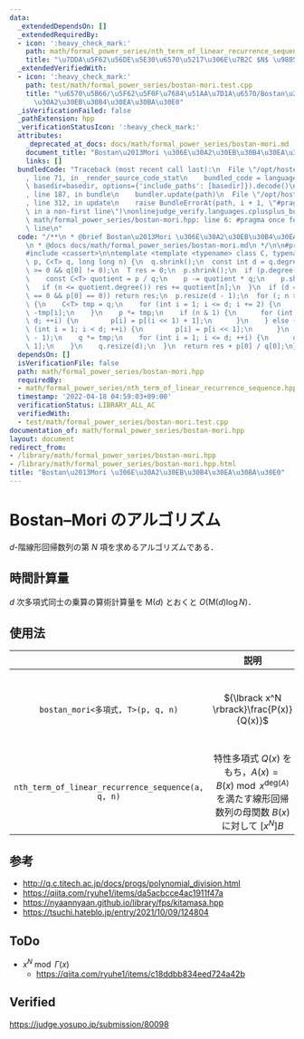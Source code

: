 ```yaml
---
data:
  _extendedDependsOn: []
  _extendedRequiredBy:
  - icon: ':heavy_check_mark:'
    path: math/formal_power_series/nth_term_of_linear_recurrence_sequence.hpp
    title: "\u7DDA\u5F62\u56DE\u5E30\u6570\u5217\u306E\u7B2C $N$ \u9805"
  _extendedVerifiedWith:
  - icon: ':heavy_check_mark:'
    path: test/math/formal_power_series/bostan-mori.test.cpp
    title: "\u6570\u5B66/\u5F62\u5F0F\u7684\u51AA\u7D1A\u6570/Bostan\u2013Mori \u306E\
      \u30A2\u30EB\u30B4\u30EA\u30BA\u30E0"
  _isVerificationFailed: false
  _pathExtension: hpp
  _verificationStatusIcon: ':heavy_check_mark:'
  attributes:
    _deprecated_at_docs: docs/math/formal_power_series/bostan-mori.md
    document_title: "Bostan\u2013Mori \u306E\u30A2\u30EB\u30B4\u30EA\u30BA\u30E0"
    links: []
  bundledCode: "Traceback (most recent call last):\n  File \"/opt/hostedtoolcache/Python/3.10.8/x64/lib/python3.10/site-packages/onlinejudge_verify/documentation/build.py\"\
    , line 71, in _render_source_code_stat\n    bundled_code = language.bundle(stat.path,\
    \ basedir=basedir, options={'include_paths': [basedir]}).decode()\n  File \"/opt/hostedtoolcache/Python/3.10.8/x64/lib/python3.10/site-packages/onlinejudge_verify/languages/cplusplus.py\"\
    , line 187, in bundle\n    bundler.update(path)\n  File \"/opt/hostedtoolcache/Python/3.10.8/x64/lib/python3.10/site-packages/onlinejudge_verify/languages/cplusplus_bundle.py\"\
    , line 312, in update\n    raise BundleErrorAt(path, i + 1, \"#pragma once found\
    \ in a non-first line\")\nonlinejudge_verify.languages.cplusplus_bundle.BundleErrorAt:\
    \ math/formal_power_series/bostan-mori.hpp: line 6: #pragma once found in a non-first\
    \ line\n"
  code: "/**\n * @brief Bostan\u2013Mori \u306E\u30A2\u30EB\u30B4\u30EA\u30BA\u30E0\
    \n * @docs docs/math/formal_power_series/bostan-mori.md\n */\n\n#pragma once\n\
    #include <cassert>\n\ntemplate <template <typename> class C, typename T>\nT bostan_mori(C<T>\
    \ p, C<T> q, long long n) {\n  q.shrink();\n  const int d = q.degree();\n  assert(d\
    \ >= 0 && q[0] != 0);\n  T res = 0;\n  p.shrink();\n  if (p.degree() >= d) {\n\
    \    const C<T> quotient = p / q;\n    p -= quotient * q;\n    p.shrink();\n \
    \   if (n <= quotient.degree()) res += quotient[n];\n  }\n  if (d == 0 || (p.degree()\
    \ == 0 && p[0] == 0)) return res;\n  p.resize(d - 1);\n  for (; n > 0; n >>= 1)\
    \ {\n    C<T> tmp = q;\n    for (int i = 1; i <= d; i += 2) {\n      tmp[i] =\
    \ -tmp[i];\n    }\n    p *= tmp;\n    if (n & 1) {\n      for (int i = 0; i <\
    \ d; ++i) {\n        p[i] = p[(i << 1) + 1];\n      }\n    } else {\n      for\
    \ (int i = 1; i < d; ++i) {\n        p[i] = p[i << 1];\n      }\n    }\n    p.resize(d\
    \ - 1);\n    q *= tmp;\n    for (int i = 1; i <= d; ++i) {\n      q[i] = q[i <<\
    \ 1];\n    }\n    q.resize(d);\n  }\n  return res + p[0] / q[0];\n}\n"
  dependsOn: []
  isVerificationFile: false
  path: math/formal_power_series/bostan-mori.hpp
  requiredBy:
  - math/formal_power_series/nth_term_of_linear_recurrence_sequence.hpp
  timestamp: '2022-04-18 04:59:03+09:00'
  verificationStatus: LIBRARY_ALL_AC
  verifiedWith:
  - test/math/formal_power_series/bostan-mori.test.cpp
documentation_of: math/formal_power_series/bostan-mori.hpp
layout: document
redirect_from:
- /library/math/formal_power_series/bostan-mori.hpp
- /library/math/formal_power_series/bostan-mori.hpp.html
title: "Bostan\u2013Mori \u306E\u30A2\u30EB\u30B4\u30EA\u30BA\u30E0"
---
```

# Bostan–Mori のアルゴリズム

$d$-階線形回帰数列の第 $N$ 項を求めるアルゴリズムである．


## 時間計算量

$d$ 次多項式同士の乗算の算術計算量を $\mathsf{M}(d)$ とおくと $O(\mathsf{M}(d) \log{N})$．


## 使用法

||説明|条件|
|:--:|:--:|:--:|
|`bostan_mori<多項式, T>(p, q, n)`|${\lbrack x^N \rbrack}\frac{P(x)}{Q(x)}$|${\lbrack x^0 \rbrack}Q = Q(0)$ は可逆元 (invertible element) である．|
|`nth_term_of_linear_recurrence_sequence(a, q, n)`|特性多項式 $Q(x)$ をもち，$A(x) = B(x) \bmod{x^{\mathrm{deg}(A)}}$ を満たす線形回帰数列の母関数 $B(x)$ に対して ${\lbrack x^N \rbrack}B$||


## 参考

- http://q.c.titech.ac.jp/docs/progs/polynomial_division.html
- https://qiita.com/ryuhe1/items/da5acbcce4ac1911f47a
- https://nyaannyaan.github.io/library/fps/kitamasa.hpp
- https://tsuchi.hateblo.jp/entry/2021/10/09/124804


## ToDo

- $x^N \bmod \Gamma(x)$
  - https://qiita.com/ryuhe1/items/c18ddbb834eed724a42b


## Verified

https://judge.yosupo.jp/submission/80098
